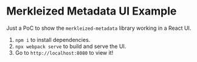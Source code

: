 # Merkleized Metadata UI Example

Just a PoC to show the `merkleized-metadata` library working in a React UI.

1. `npm i` to install dependencies.
2. `npx webpack serve` to build and serve the UI.
3. Go to `http://localhost:8080` to view it!